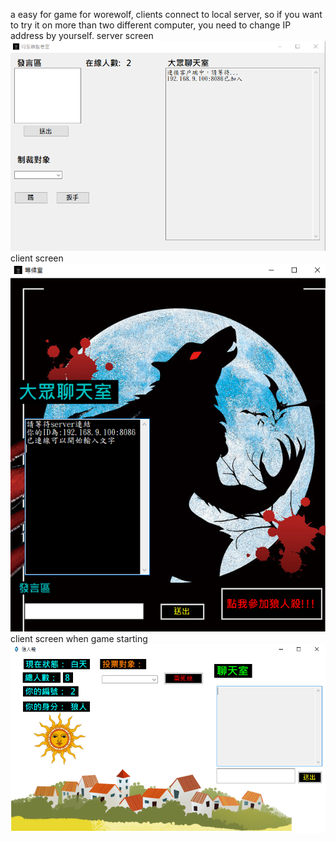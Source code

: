 a easy for game for worewolf, clients connect to local server, so if you want to try it on more than two different  computer, you need to change IP address by yourself.
server screen
![image](https://github.com/hailtok/werewolf-/blob/main/server.PNG)
client screen
![image](https://github.com/hailtok/werewolf-/blob/main/client.PNG)
client screen when game starting
![image](https://github.com/hailtok/werewolf-/blob/main/play_screen.PNG)
